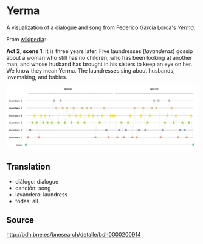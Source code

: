 # Yerma

A visualization of a dialogue and song from Federico García Lorca's *Yerma*.

From [wikipedia](https://en.wikipedia.org/wiki/Yerma):

>
**Act 2, scene 1**:
It is three years later. Five laundresses (*lavanderas*) gossip about a woman who still has no children, who has been looking at another man, and whose husband has brought in his sisters to keep an eye on her. We know they mean Yerma. The laundresses sing about husbands, lovemaking, and babies. 

![Lavanderas](lavanderas_yerma.png)

## Translation

- diálogo: dialogue
- canción: song
- lavandera: laundress
- todas: all

## Source

http://bdh.bne.es/bnesearch/detalle/bdh0000200914
